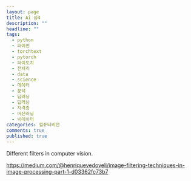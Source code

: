 ```yaml
---
layout: page
title: Ai 심4
description: ""
headline: ""
tags:
  - python
  - 파이썬
  - torchtext
  - pytorch
  - 파이토치
  - 전처리
  - data
  - science
  - 데이터
  - 분석
  - 딥러닝
  - 딥러닝
  - 자격증
  - 머신러닝
  - 빅데이터
categories: 컴퓨터비전
comments: true
published: true
---
```



Different filters in computer vision.

https://medium.com/@henriquevedoveli/image-filtering-techniques-in-image-processing-part-1-d03362fc73b7